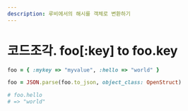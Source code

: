 ```yaml
---
description: 루비에서의 해시를 객체로 변환하기
---
```

# 코드조각. foo[:key] to foo.key

```ruby
foo = { :mykey => "myvalue", :hello => "world" }

foo = JSON.parse(foo.to_json, object_class: OpenStruct)

# foo.hello
# => "world"
```
